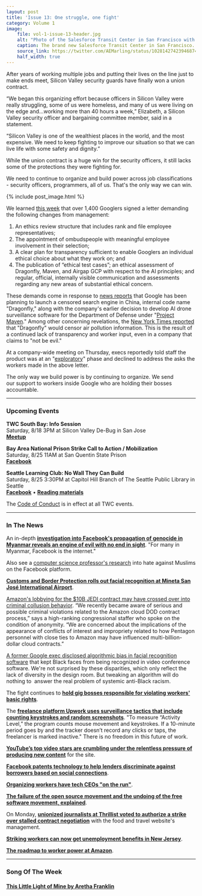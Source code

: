 ```yaml
---
layout: post
title: 'Issue 13: One struggle, one fight'
category: Volume 1
image:
    file: vol-1-issue-13-header.jpg
    alt: "Photo of the Salesforce Transit Center in San Francisco with the TWC logo projected onto it"
    caption: The brand new Salesforce Transit Center in San Francisco. We love the new look! artwork by @aemarling
    source_link: https://twitter.com/AEMarling/status/1028142742394687488
    half_width: true
---
```


<!-- Content imported from: http://eepurl.com/dEdNFX -->

After years of working multiple jobs and putting their lives on the line just to make ends meet, Silicon Valley security guards have finally won a union contract.

<!--excerpt-->

“We began this organizing effort because officers in Silicon Valley were really struggling, some of us were homeless, and many of us were living on the edge and...working more than 40 hours a week,” Elizabeth, a Silicon Valley security officer and bargaining committee member, said in a statement.  
  
“Silicon Valley is one of the wealthiest places in the world, and the most expensive. We need to keep fighting to improve our situation so that we can live life with some safety and dignity.”  
  
While the union contract is a huge win for the security officers, it still lacks some of the protections they were fighting for.  
  
We need to continue to organize and build power across job classifications - security officers, programmers, all of us. That's the only way we can win.

{% include post_image.html %}

We learned [this week](https://www.buzzfeednews.com/article/carolineodonovan/google-dragonfly-maven-employee-protest-demands) that over 1,400 Googlers signed a letter demanding the following changes from management:

1. An ethics review structure that includes rank and file employee representatives;
2. The appointment of ombudspeople with meaningful employee involvement in&nbsp;their selection;
3. A clear plan for transparency sufficient to enable Googlers an individual ethical choice about what they work on; and
4. The publication of “ethical test cases”; an ethical assessment of Dragonfly, Maven, and Airgap GCP with respect to the AI principles; and regular, official, internally visible communication and assessments regarding any new areas of substantial ethical concern.

These demands come in response to [news reports](https://theintercept.com/2018/08/01/google-china-search-engine-censorship/) that Google has been planning to launch a censored search engine in China, internal code name "Dragonfly," along with the company's earlier decision to develop AI drone surveillance software for the Department of Defense under&nbsp;"[Project Maven](https://www.nytimes.com/2018/06/01/technology/google-pentagon-project-maven.html)." Among other concerning revelations, the [New York Times reported](https://www.nytimes.com/2018/08/16/technology/google-employees-protest-search-censored-china.html) that "Dragonfly" would censor air pollution information. This is the result of a continued lack of transparency and worker input, even in a company that claims to "not be evil."  
  
At a company-wide meeting on Thursday, execs reportedly told staff the product was at an "[exploratory](https://www.bloomberg.com/news/articles/2018-08-17/google-ceo-is-said-to-tell-staff-china-plans-are-exploratory)" phase and declined to address the asks the workers made in the above letter.  
  
The only way we build power is by continuing to organize. We send our&nbsp;support to workers inside Google who are holding their bosses accountable.

***

###  Upcoming Events

 **TWC South Bay: Info Session**  
Saturday, 8/18 3PM at Silicon Valley De-Bug in San Jose  
[**Meetup**](https://www.meetup.com/Tech-Workers-Coalition/events/)  
  
**Bay Area National Prison Strike Call to Action / Mobilization**  
Saturday, 8/25 11AM at San Quentin State Prison  
[**Facebook**](https://www.facebook.com/events/258431498319593/)  
  
**Seattle Learning Club: No Wall They Can Build**  
Saturday, 8/25 3:30PM at Capitol Hill Branch of The Seattle Public Library in Seattle  
[**Facebook**](https://www.facebook.com/events/674857036220181/) • [**Reading materials**](https://l.facebook.com/l.php?u=https%3A%2F%2Fsites.google.com%2Fview%2Ftech-workers-coalition%2Ftopics%2Fno-wall-they-can-build&h=AT3DinMrRt9C2n8U1sDCBNSN75DNyPzjfTiOzPbfAx9aW2oIOOgag1cWyV5qOsiN0oXYpqLox7lSy7S0IRkIfsZ-n90xxvJth5Yhix1yB0UwCbPSAfqW7N-tVY7YFwVDAF_rEXY)  

The [Code of Conduct](https://techworkerscoalition.org/community-guide/) is in effect at all TWC events.

***

###  In The News

An in-depth [**investigation into Facebook's propagation of genocide in Myanmar reveals an engine of evil with no end in sight**](https://www.reuters.com/investigates/special-report/myanmar-facebook-hate/). "For many in Myanmar, Facebook is the internet."  
  
Also see a [computer science professor's research](https://www.buzzfeednews.com/article/ishmaeldaro/anti-muslim-content-facebook-groups-study) into hate against Muslims on the Facebook platform.&nbsp;&nbsp;  
  
[**Customs and Border Protection rolls out facial recognition at&nbsp;Mineta San José International Airport**](https://www.nextgov.com/emerging-tech/2018/08/cbp-rolls-out-facial-recognition-silicon-valley-airport/150576/).  
  
[Amazon's lobbying for the $10B JEDI contract may have crossed over into criminal collusion behavior](https://www.vanityfair.com/news/2018/08/has-bezos-become-more-powerful-in-dc-than-trump).&nbsp;“We recently became aware of serious and possible criminal violations related to the Amazon cloud DOD contract process,” says a high-ranking congressional staffer who spoke on the condition of anonymity. “We are concerned about the implications of the appearance of conflicts of interest and impropriety related to how Pentagon personnel with close ties to Amazon may have influenced multi-billion-dollar cloud contracts.”  
  
[A former Google exec disclosed algorithmic bias in facial recognition software](https://www.businessinsider.com/google-cloud-videoconferencing-system-bias-2018-8) that kept Black faces from being recognized in video conference software. We're not surprised by these disparities, which only reflect the lack of diversity in the design room. But tweaking an algorithm will do nothing to&nbsp; answer the real problem of systemic anti-Black racism.  
  
The fight continues to [**hold gig bosses responsible for violating workers' basic rights**](http://www.latimes.com/opinion/op-ed/la-oe-dubal-gig-companies-undercut-california-wage-law-20180814-story.html).  
  
The [**freelance platform Upwork uses surveillance tactics that include counting keystrokes and random screenshots**](https://www.buzzfeednews.com/article/carolineodonovan/upwork-freelancers-work-diary-keystrokes-screenshot). "To measure “Activity Level,” the program counts mouse movement and keystrokes. If a 10-minute period goes by and the tracker doesn’t record any clicks or taps, the freelancer is marked inactive." There is no freedom in this future of work.  
  
[**YouTube’s top video stars are crumbling under the relentless pressure of producing new content**](https://www.theguardian.com/technology/2018/aug/12/youtubers-feeling-burn-video-stars-crumbling-under-pressure-of-producing-new-content?CMP=Share_AndroidApp_Slack) for the site.  
  
[**Facebook patents technology to help lenders discriminate against borrowers based on social connections**](https://venturebeat.com/2015/08/04/facebook-patents-technology-to-help-lenders-discriminate-against-borrowers-based-on-social-connections/).  
  
[**Organizing workers have tech CEOs "on the run"**](https://www.sfchronicle.com/business/article/Who-s-Silicon-Valley-afraid-of-The-call-is-13156455.php).  
  
[**The failure of the open source movement and the undoing of the free software movement, explained**](https://logicmag.io/05-freedom-isnt-free/).  
  
On Monday, [**unionized journalists at Thrillist voted to authorize a strike over stalled contract negotiation**](https://www.vox.com/2018/8/14/17688584/thrillist-journalists-union-strike-group-nine-media) with the food and travel website's management.&nbsp;  
  
[**Striking workers can now get unemployment benefits in New Jersey**](https://www.nj.com/politics/index.ssf/2018/08/striking_workers_now_eligible_for_unemployment_ben.html).  
  
[**The roadmap to worker power at Amazon**](https://notesfrombelow.org/article/a-union-at-amazon).

***

### Song Of The Week

#### [**This Little Light of Mine by Aretha Franklin**](https://www.youtube.com/watch?v=4fg6gATdZOM)
